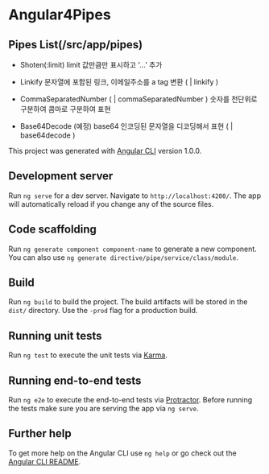 # Angular4Pipes

## Pipes List(/src/app/pipes)

- Shoten(:limit)
limit 값만큼만 표시하고 '...' 추가

- Linkify 
문자열에 포함된 링크, 이메일주소를 a tag 변환 ( | linkify )

- CommaSeparatedNumber ( | commaSeparatedNumber )
숫자를 천단위로 구분하여 콤마로 구분하여 표현

- Base64Decode (예정)
base64 인코딩된 문자열을 디코딩해서 표현 ( | base64decode )

This project was generated with [Angular CLI](https://github.com/angular/angular-cli) version 1.0.0.

## Development server

Run `ng serve` for a dev server. Navigate to `http://localhost:4200/`. The app will automatically reload if you change any of the source files.

## Code scaffolding

Run `ng generate component component-name` to generate a new component. You can also use `ng generate directive/pipe/service/class/module`.

## Build

Run `ng build` to build the project. The build artifacts will be stored in the `dist/` directory. Use the `-prod` flag for a production build.

## Running unit tests

Run `ng test` to execute the unit tests via [Karma](https://karma-runner.github.io).

## Running end-to-end tests

Run `ng e2e` to execute the end-to-end tests via [Protractor](http://www.protractortest.org/).
Before running the tests make sure you are serving the app via `ng serve`.

## Further help

To get more help on the Angular CLI use `ng help` or go check out the [Angular CLI README](https://github.com/angular/angular-cli/blob/master/README.md).
